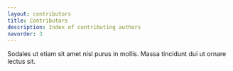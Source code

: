 ```yaml
---
layout: contributors
title: Contributors
description: Index of contributing authors
navorder: 3
---
```


Sodales ut etiam sit amet nisl purus in mollis. Massa tincidunt dui ut ornare lectus sit.
